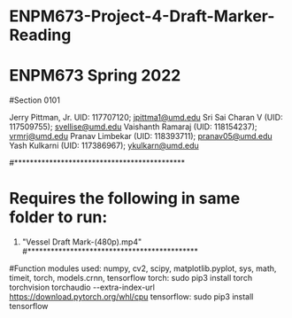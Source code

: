 # ENPM673-Project-4-Draft-Marker-Reading

# ENPM673 Spring 2022
#Section 0101

Jerry Pittman, Jr. UID: 117707120; jpittma1@umd.edu
Sri Sai Charan V (UID: 117509755); svellise@umd.edu
Vaishanth Ramaraj (UID: 118154237); vrmrj@umd.edu
Pranav Limbekar (UID: 118393711); pranav05@umd.edu
Yash Kulkarni (UID: 117386967); ykulkarn@umd.edu

#********************************************
# Requires the following in same folder to run:
1) "Vessel Draft Mark-(480p).mp4"
#********************************************

#Function modules used: numpy, cv2, scipy, matplotlib.pyplot, sys, math, timeit, torch, models.crnn, tensorflow
torch: sudo pip3 install torch torchvision torchaudio --extra-index-url https://download.pytorch.org/whl/cpu
tensorflow: sudo pip3 install tensorflow

